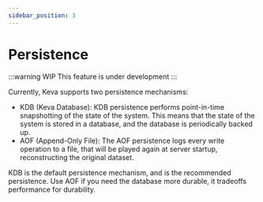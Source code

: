 ```yaml
---
sidebar_position: 3
---
```


# Persistence

:::warning WIP
This feature is under development
:::

Currently, Keva supports two persistence mechanisms:

- KDB (Keva Database): KDB persistence performs point-in-time snapshotting of the
  state of the system. This means that the state of the system is stored in a
  database, and the database is periodically backed up.
- AOF (Append-Only File): The AOF persistence logs every write operation to a
  file, that will be played again at server startup, reconstructing the original dataset.

KDB is the default persistence mechanism, and is the recommended persistence. Use AOF if you need
the database more durable, it tradeoffs performance for durability.
